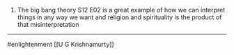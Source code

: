 1. The big bang theory S12 E02 is a great example of how we can interpret things in any way we want and religion and spirituality is the product of that misinterpretation

***

#enlightenment
[[U G Krishnamurty]]
